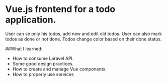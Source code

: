 # Vue.js frontend for a todo application.

User can se only his todos, add new and edit old todos.
User can also mark todos as done or not done.
Todos change color based on their done status.

##What I learned: 
* How to consume Laravel API.
* Some good design practices.
* How to create and manage Vue components.
* How to properly use services
